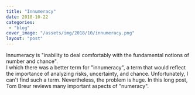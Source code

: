 ```yaml
---
title: "Innumeracy"
date: 2018-10-22
categories: 
 - "blog"
cover_image: "/assets/img/2018/10/innumeracy.png"
layout: "post"
---
```


Innumeracy is "inability to deal comfortably with the fundamental notions of number and chance".  
I which there was a better term for "innumeracy", a term that would reflect the importance of analyzing risks, uncertainty, and chance. Unfortunately, I can't find such a term.  Nevertheless, the problem is huge. In this long post, Tom Breur reviews many important aspects of "numeracy".
